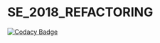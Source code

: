 # SE_2018_REFACTORING

[![Codacy Badge](https://api.codacy.com/project/badge/Grade/3816bdceac694e63a2105ec7320a95d9)](https://www.codacy.com/app/ArneSchulze/SE_2018_Refactoring?utm_source=github.com&amp;utm_medium=referral&amp;utm_content=ArneSchulze/SE_2018_Refactoring&amp;utm_campaign=Badge_Grade)